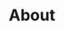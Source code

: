 ---
title: About
layout: "contact"

contact:
    enable: true
    title: We’d love to hear from you!
    detail: "If you have any questions about our coworking space or want to schedule a visit, please don't hesitate to reach out to us. <br><br>If you're interested in checking out our space before committing to a membership, we offer trial days so you can get a feel of our community and amenities. Send us an email and we'll get back to you as soon as possible."
    email: info@hyggelig.pt

    
fourth_section:
    enable: true
    heading: Located in the Coolest Neighbourhood in lisbon
    btn: Visit Us
    btn_link: /contact-us/
---